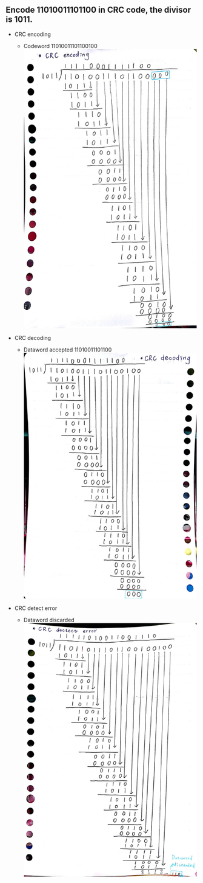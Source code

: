 ## Encode 11010011101100 in CRC code, the divisor is 1011.

- CRC encoding
  - Codeword 11010011101100100
  ![](CRCencoding.jpg)

- CRC decoding <br>
  - Dataword accepted 11010011101100
  ![](CRCdecoding.jpg)

- CRC detect error <br>
  - Dataword discarded
  ![](CRCdectecterror.jpg)
